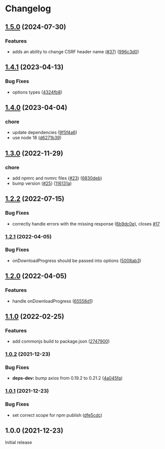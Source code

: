 # Changelog

## [1.5.0](https://github.com/gravity-ui/axios-wrapper/compare/v1.4.1...v1.5.0) (2024-07-30)


### Features

* adds an ability to change CSRF header name ([#37](https://github.com/gravity-ui/axios-wrapper/issues/37)) ([996c3d0](https://github.com/gravity-ui/axios-wrapper/commit/996c3d0195bdf4dc06a63a0ac47b773477961e50))

## [1.4.1](https://github.com/gravity-ui/axios-wrapper/compare/v1.4.0...v1.4.1) (2023-04-13)


### Bug Fixes

* options types ([4324fb8](https://github.com/gravity-ui/axios-wrapper/commit/4324fb8508e8d553143f90f4646506a24c03a971))

## [1.4.0](https://github.com/gravity-ui/axios-wrapper/compare/v1.3.0...v1.4.0) (2023-04-04)


### chore

* update dependencies ([9f5f4a6](https://github.com/gravity-ui/axios-wrapper/commit/9f5f4a65b54867c632b26310d3a96c610a27fc07))
* use node 18 ([d6271b39](https://github.com/gravity-ui/axios-wrapper/commit/d6271b39b92a0b1cb54de2318f1d2ce23a6118a9))

## [1.3.0](https://github.com/gravity-ui/axios-wrapper/compare/v1.2.2...v1.3.0) (2022-11-29)


### chore

* add npmrc and nvmrc files ([#23](https://github.com/gravity-ui/axios-wrapper/issues/23)) ([6830deb](https://github.com/gravity-ui/axios-wrapper/commit/6830debffd7baa005a754d41d63a4a3c7fdd7702))
* bump version ([#25](https://github.com/gravity-ui/axios-wrapper/issues/25)) ([116131a](https://github.com/gravity-ui/axios-wrapper/commit/116131a0fbd7cec6b7ac491bfed2f63019185cbd))

## [1.2.2](https://github.com/yandex-cloud/axios-wrapper/compare/v1.2.1...v1.2.2) (2022-07-15)


### Bug Fixes

* correctly handle errors with the missing response ([6b9dc0e](https://github.com/yandex-cloud/axios-wrapper/commit/6b9dc0eab2496aa21cd27e6044b5c6ab235210d1)), closes [#17](https://github.com/yandex-cloud/axios-wrapper/issues/17)

### [1.2.1](https://www.github.com/yandex-cloud/axios-wrapper/compare/v1.2.0...v1.2.1) (2022-04-05)


### Bug Fixes

* onDownloadProgress should be passed into options ([5008ab3](https://www.github.com/yandex-cloud/axios-wrapper/commit/5008ab3727367c3e852398e5314cdbdf19e4ec68))

## [1.2.0](https://www.github.com/yandex-cloud/axios-wrapper/compare/v1.1.0...v1.2.0) (2022-04-05)


### Features

* handle onDownloadProgress ([65558d1](https://www.github.com/yandex-cloud/axios-wrapper/commit/65558d10679a202983747f0a1db3be1294f8431e))

## [1.1.0](https://www.github.com/yandex-cloud/axios-wrapper/compare/v1.0.2...v1.1.0) (2022-02-25)


### Features

* add commonjs build to package.json ([2747900](https://www.github.com/yandex-cloud/axios-wrapper/commit/27479003b85432022c68e9582732354f52fd798b))

### [1.0.2](https://www.github.com/yandex-cloud/axios-wrapper/compare/v1.0.1...v1.0.2) (2021-12-23)


### Bug Fixes

* **deps-dev:** bump axios from 0.19.2 to 0.21.2 ([4a045fa](https://www.github.com/yandex-cloud/axios-wrapper/commit/4a045fa427f99193a1226dabca1c9b7dffb08d73))

### [1.0.1](https://www.github.com/yandex-cloud/axios-wrapper/compare/v1.0.0...v1.0.1) (2021-12-23)


### Bug Fixes

* set correct scope for npm publish ([dfe5cdc](https://www.github.com/yandex-cloud/axios-wrapper/commit/dfe5cdc915e79e4bc95af7a1b944b47232f3dfde))

## 1.0.0 (2021-12-23)

Initial release
